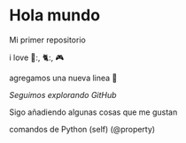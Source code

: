 # Hola mundo

Mi primer repositorio

i love 🎵:, 🐈:, 🎮


agregamos una nueva linea 🚩


*Seguimos explorando GitHub*


Sigo añadiendo algunas cosas que me gustan

comandos de Python (self) (@property)
